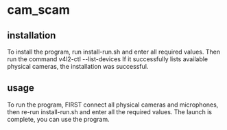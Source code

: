# cam_scam

## installation

To install the program, run install-run.sh and enter all required values. Then run the command
v4l2-ctl --list-devices
If it successfully lists available physical cameras, the installation was successful.

## usage

To run the program, FIRST connect all physical cameras and microphones, then re-run install-run.sh and enter all the required values. The launch is complete, you can use the program.